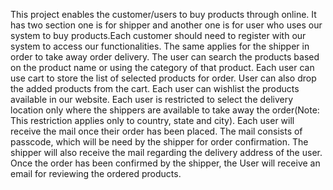 This project enables the customer/users to buy products through online. It has two section one is for shipper and another one is for user who uses our system to buy products.Each customer should need to register with our system to access our functionalities. The same applies for the shipper in order to take away order delivery. The user can search the products based on the product name or using the category of that product. Each user can use cart to store the list of selected products for order. User can also drop the added products from the cart. Each user can wishlist the products available in our website. Each user is restricted to select the delivery location only where the shippers are available to take away the order(Note: This restriction applies only to country, state and city). Each user will receive the mail once their order has been placed. The mail consists of passcode, which will be need by the shipper for order confirmation. The shipper will also receive the mail regarding the delivery address of the user. Once the order has been confirmed by the shipper, the User will receive an email for reviewing the ordered products.
